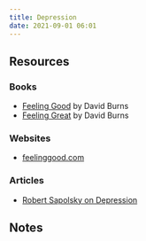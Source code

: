 ```yaml
---
title: Depression
date: 2021-09-01 06:01
---
```


## Resources
### Books

* [Feeling Good](https://feelinggood.com/books/) by David Burns
* [Feeling Great](https://feelinggood.com/books/) by David Burns

### Websites

* [feelinggood.com](https://feelinggood.com/books/)

### Articles

* [Robert Sapolsky on Depression](https://www.robertsapolskyrocks.com/depression.html)

## Notes
